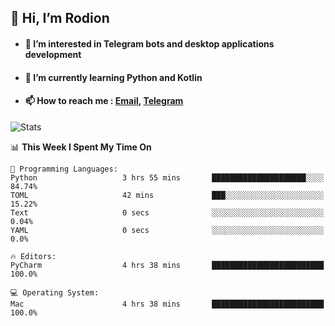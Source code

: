 ## 👋 Hi, I’m Rodion
- #### 👀 I’m interested in Telegram bots and desktop applications development
- #### 🌱 I’m currently learning Python and Kotlin
- #### 📫 How to reach me : [Email](mailto:me@lavn.ml), [Telegram](https://t.me/fast_geek)

![Stats](https://github-readme-stats.vercel.app/api?username=fast-geek&show_icons=true&theme=github_dark&hide_border=true&hide=issues&count_private=true&layout=compact)


<!--START_SECTION:waka-->
📊 **This Week I Spent My Time On** 

```text
💬 Programming Languages: 
Python                   3 hrs 55 mins       █████████████████████░░░░   84.74% 
TOML                     42 mins             ███░░░░░░░░░░░░░░░░░░░░░░   15.22% 
Text                     0 secs              ░░░░░░░░░░░░░░░░░░░░░░░░░   0.04% 
YAML                     0 secs              ░░░░░░░░░░░░░░░░░░░░░░░░░   0.0%

🔥 Editors: 
PyCharm                  4 hrs 38 mins       █████████████████████████   100.0%

💻 Operating System: 
Mac                      4 hrs 38 mins       █████████████████████████   100.0%

```


<!--END_SECTION:waka-->
